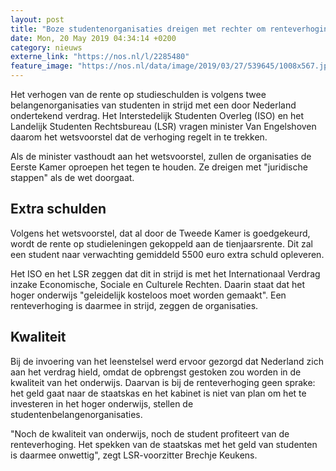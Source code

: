 ```yaml
---
layout: post
title: "Boze studentenorganisaties dreigen met rechter om renteverhoging"
date: Mon, 20 May 2019 04:34:14 +0200
category: nieuws
externe_link: "https://nos.nl/l/2285480"
feature_image: "https://nos.nl/data/image/2019/03/27/539645/1008x567.jpg"
---
```


<p>Het verhogen van de rente op studieschulden is volgens twee belangenorganisaties van studenten in strijd met een door Nederland ondertekend verdrag. Het Interstedelijk Studenten Overleg (ISO) en het Landelijk Studenten Rechtsbureau (LSR) vragen minister Van Engelshoven daarom het wetsvoorstel dat de verhoging regelt in te trekken.</p>
<p>Als de minister vasthoudt aan het wetsvoorstel, zullen de organisaties de Eerste Kamer oproepen het tegen te houden. Ze dreigen met "juridische stappen" als de wet doorgaat.</p>
<h2>Extra schulden</h2>
<p>Volgens het wetsvoorstel, dat al door de Tweede Kamer is goedgekeurd, wordt de rente op studieleningen gekoppeld aan de tienjaarsrente. Dit zal een student naar verwachting gemiddeld 5500 euro extra schuld opleveren.</p>
<p>Het ISO en het LSR zeggen dat dit in strijd is met het Internationaal Verdrag inzake Economische, Sociale en Culturele Rechten. Daarin staat dat het hoger onderwijs "geleidelijk kosteloos moet worden gemaakt". Een renteverhoging is daarmee in strijd, zeggen de organisaties.</p>
<h2>Kwaliteit</h2>
<p>Bij de invoering van het leenstelsel werd ervoor gezorgd dat Nederland zich aan het verdrag hield, omdat de opbrengst gestoken zou worden in de kwaliteit van het onderwijs. Daarvan is bij de renteverhoging geen sprake: het geld gaat naar de staatskas en het kabinet is niet van plan om het te investeren in het hoger onderwijs, stellen de studentenbelangenorganisaties.</p>
<p>"Noch de kwaliteit van onderwijs, noch de student profiteert van de renteverhoging. Het spekken van de staatskas met het geld van studenten is daarmee onwettig", zegt LSR-voorzitter Brechje Keukens.</p>
